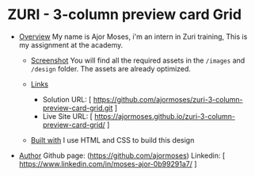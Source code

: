# ZURI - 3-column preview card Grid

- [Overview](#overview)
  My name is Ajor Moses, i'm an intern in Zuri training, This is my assignment at the academy.

  - [Screenshot](#screenshot)
    You will find all the required assets in the `/images` and `/design` folder. The assets are already optimized.

  - [Links](#links)

    - Solution URL: [ https://github.com/ajormoses/zuri-3-column-preview-card-grid.git ]
    - Live Site URL: [ https://ajormoses.github.io/zuri-3-column-preview-card-grid/ ]

  - [Built with](#built-with)
    I use HTML and CSS to build this design

- [Author](#author)
  Github page: (https://github.com/ajormoses)
  Linkedin: [ https://www.linkedin.com/in/moses-ajor-0b99291a7/ ]
